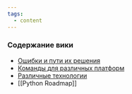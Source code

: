 ```yaml
---
tags:
  - content
---
```

### Содержание вики
- [Ошибки и пути их решения](===Errors.md)
- [Команды для различных платформ](===Commands)
- [Различные технологии](===Stack.md)
- [[Python Roadmap]]
